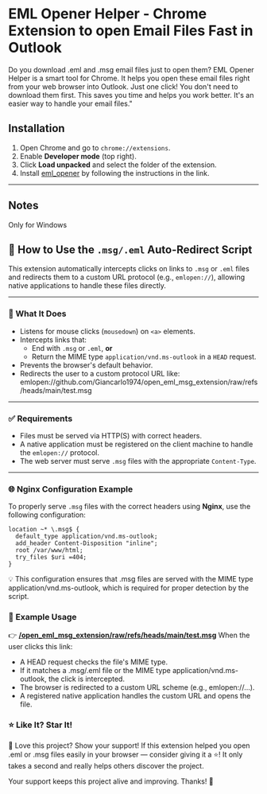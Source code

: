# EML Opener Helper - Chrome Extension to open Email Files Fast in Outlook

Do you download .eml and .msg email files just to open them? EML Opener Helper is a smart tool for Chrome. It helps you open these email files right from your web browser into Outlook. Just one click! You don't need to download them first. This saves you time and helps you work better. It's an easier way to handle your email files."


## Installation
1. Open Chrome and go to `chrome://extensions`.
2. Enable **Developer mode** (top right).
3. Click **Load unpacked** and select the folder of the extension.
4. Install [eml_opener](https://github.com/Giancarlo1974/open_eml_msg_extension/blob/main/install.md) by following the instructions in the link.
---

## Notes
Only for Windows


## 📄 How to Use the `.msg/.eml` Auto-Redirect Script

This extension automatically intercepts clicks on links to `.msg` or `.eml` files and redirects them to a custom URL protocol (e.g., `emlopen://`), allowing native applications to handle these files directly.

---

### 🧠 What It Does

- Listens for mouse clicks (`mousedown`) on `<a>` elements.
- Intercepts links that:
  - End with `.msg` or `.eml`, **or**
  - Return the MIME type `application/vnd.ms-outlook` in a `HEAD` request.
- Prevents the browser's default behavior.
- Redirects the user to a custom protocol URL like:
emlopen://github.com/Giancarlo1974/open_eml_msg_extension/raw/refs/heads/main/test.msg

---

### ✅ Requirements

- Files must be served via HTTP(S) with correct headers.
- A native application must be registered on the client machine to handle the `emlopen://` protocol.
- The web server must serve `.msg` files with the appropriate `Content-Type`.

---

### 🌐 Nginx Configuration Example

To properly serve `.msg` files with the correct headers using **Nginx**, use the following configuration:

```nginx
location ~* \.msg$ {
  default_type application/vnd.ms-outlook;
  add_header Content-Disposition "inline";
  root /var/www/html;
  try_files $uri =404;
}
```

💡 This configuration ensures that .msg files are served with the MIME type application/vnd.ms-outlook, which is required for proper detection by the script.


### 🧪 Example Usage
👉 [**/open_eml_msg_extension/raw/refs/heads/main/test.msg**](https://github.com/Giancarlo1974/open_eml_msg_extension/raw/refs/heads/main/test.msg)
When the user clicks this link:
- A HEAD request checks the file's MIME type.
- If it matches a .msg/.eml file or the MIME type application/vnd.ms-outlook, the click is intercepted.
- The browser is redirected to a custom URL scheme (e.g., emlopen://...).
- A registered native application handles the custom URL and opens the file.

### ⭐️ Like It? Star It!
🌟 Love this project? Show your support!
If this extension helped you open .eml or .msg files easily in your browser — consider giving it a ⭐️!
It only takes a second and really helps others discover the project.

Your support keeps this project alive and improving. Thanks! 🙌


